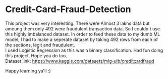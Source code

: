 # Credit-Card-Fraud-Detection

This project was very interesting. There were Almost 3 lakhs data but amoung them only 492 were fraudulent transaction data. So I couldn't use this highly imbalanced dataset. In order to feed these data to my dumb ML model, I had to make a seperate dataset by taking 492 rows from each of the sections, legit and fraudulent.  
I used Logistic Regression as this was a binary classification. Had fun doing this project. Hope you do too.  
Dataset link: https://www.kaggle.com/datasets/mlg-ulb/creditcardfraud

Happy learning ya'll :)
